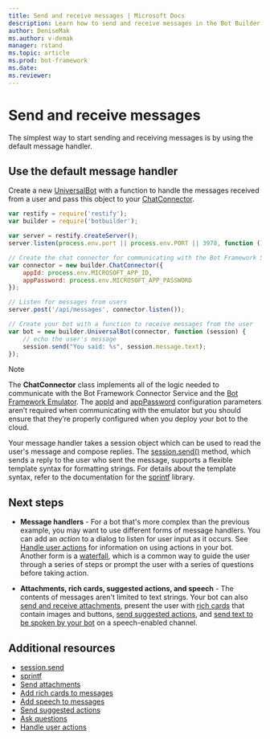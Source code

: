 ```yaml
---
title: Send and receive messages | Microsoft Docs
description: Learn how to send and receive messages in the Bot Builder SDK for Node.js.
author: DeniseMak
ms.author: v-demak
manager: rstand
ms.topic: article
ms.prod: bot-framework
ms.date: 
ms.reviewer:
---
```

# Send and receive messages

The simplest way to start sending and receiving messages is by using the default message handler. 

## Use the default message handler
Create a new [UniversalBot][UniversalBot] with a function to handle the messages received from a user 
and pass this object to your [ChatConnector][ChatConnector].

```javascript
var restify = require('restify');
var builder = require('botbuilder');

var server = restify.createServer();
server.listen(process.env.port || process.env.PORT || 3978, function () { });

// Create the chat connector for communicating with the Bot Framework Service
var connector = new builder.ChatConnector({
    appId: process.env.MICROSOFT_APP_ID,
    appPassword: process.env.MICROSOFT_APP_PASSWORD
});

// Listen for messages from users 
server.post('/api/messages', connector.listen());

// Create your bot with a function to receive messages from the user
var bot = new builder.UniversalBot(connector, function (session) {
    // echo the user's message
    session.send("You said: %s", session.message.text);
});
```

> [!NOTE] 
> The **ChatConnector** class implements all of the logic needed to communicate with the Bot Framework Connector Service and the [Bot Framework Emulator][emulator]. 
> The [appId][appId] and [appPassword][appPassword] configuration parameters aren’t required when communicating with the emulator but you should ensure that they’re properly configured when you deploy your bot to the cloud. 

Your message handler takes a session object which can be used to read the user's message and compose replies. 
The [session.send()][SessionSend] method, which sends a reply to the user who sent the message, supports a flexible template syntax for formatting strings.
For details about the template syntax, refer to the documentation for the [sprintf][sprintf] library.

## Next steps

* **Message handlers** - For a bot that's more complex than the previous example, you may want to use different forms of message handlers. You can add an *action* to a dialog to listen for user input as it occurs. See [Handle user actions](bot-builder-nodejs-dialog-actions.md) for information on using actions in your bot. Another form is a [waterfall](bot-builder-nodejs-dialog-waterfall.md), which is a common way to guide the user through a series of steps or prompt the user with a series of questions before taking action. 

* **Attachments, rich cards, suggested actions, and speech** - The contents of messages aren't limited to text strings. Your bot can also [send and receive attachments][SendAttachments], present the user with [rich cards][SendCardWithButtons] that contain images and buttons, [send suggested actions](bot-builder-nodejs-send-suggested-actions.md), and [send text to be spoken by your bot](bot-builder-nodejs-text-to-speech.md) on a speech-enabled channel.

## Additional resources

* [session.send][SessionSend]
* [sprintf][sprintf]
* [Send attachments][SendAttachments]
* [Add rich cards to messages][SendCardWithButtons]
* [Add speech to messages](bot-builder-nodejs-text-to-speech.md)
* [Send suggested actions](bot-builder-nodejs-send-suggested-actions.md)
* [Ask questions](bot-builder-nodejs-prompts.md)
* [Handle user actions](bot-builder-nodejs-dialog-actions.md)

[SendAttachments]: bot-builder-nodejs-send-receive-attachments.md
[SendCardWithButtons]: bot-builder-nodejs-send-rich-cards.md
[sprintf]: https://github.com/alexei/sprintf.js
[emulator]: ../debug-bots-emulator.md
[appId]: https://docs.botframework.com/en-us/node/builder/chat-reference/interfaces/_botbuilder_d_.ichatconnectorsettings.html#appid
[appPassword]: https://docs.botframework.com/en-us/node/builder/chat-reference/interfaces/_botbuilder_d_.ichatconnectorsettings.html#apppassword
[SessionSend]: https://docs.botframework.com/en-us/node/builder/chat-reference/classes/_botbuilder_d_.session#send
[UniversalBot]: https://docs.botframework.com/en-us/node/builder/chat-reference/classes/_botbuilder_d_.universalbot.html
[ChatConnector]: https://docs.botframework.com/en-us/node/builder/chat-reference/classes/_botbuilder_d_.chatconnector
